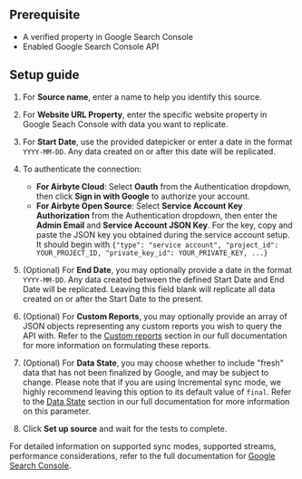 ## Prerequisite

- A verified property in Google Search Console
- Enabled Google Search Console API
​
## Setup guide
1. For **Source name**, enter a name to help you identify this source.
2. For **Website URL Property**, enter the specific website property in Google Seach Console with data you want to replicate.
3. For **Start Date**, use the provided datepicker or enter a date in the format `YYYY-MM-DD`. Any data created on or after this date will be replicated.
4. To authenticate the connection:

   <!-- env:cloud -->
   - **For Airbyte Cloud**: Select **Oauth** from the Authentication dropdown, then click **Sign in with Google** to authorize your account.
   <!-- /env:cloud -->
   <!-- env:oss -->
   - **For Airbyte Open Source**: Select **Service Account Key Authorization** from the Authentication dropdown, then enter the **Admin Email** and **Service Account JSON Key**. For the key, copy and paste the JSON key you obtained during the service account setup. It should begin with `{"type": "service account", "project_id": YOUR_PROJECT_ID, "private_key_id": YOUR_PRIVATE_KEY, ...}`
   <!-- /env:oss -->

5. (Optional) For **End Date**, you may optionally provide a date in the format `YYYY-MM-DD`. Any data created between the defined Start Date and End Date will be replicated. Leaving this field blank will replicate all data created on or after the Start Date to the present.
6. (Optional) For **Custom Reports**, you may optionally provide an array of JSON objects representing any custom reports you wish to query the API with. Refer to the [Custom reports](https://docs.airbyte.com/integrations/sources/google-search-console#custom-reports) section in our full documentation for more information on formulating these reports.
7. (Optional) For **Data State**, you may choose whether to include "fresh" data that has not been finalized by Google, and may be subject to change. Please note that if you are using Incremental sync mode, we highly recommend leaving this option to its default value of `final`. Refer to the [Data State](https://docs.airbyte.com/integrations/sources/google-search-console#data-state) section in our full documentation for more information on this parameter.
8. Click **Set up source** and wait for the tests to complete.

For detailed information on supported sync modes, supported streams, performance considerations, refer to the full documentation for [Google Search Console](https://docs.airbyte.com/integrations/sources/google-search-console/).
